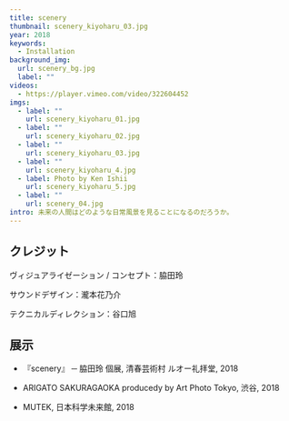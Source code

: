 ```yaml
---
title: scenery
thumbnail: scenery_kiyoharu_03.jpg
year: 2018
keywords:
  - Installation
background_img:
  url: scenery_bg.jpg
  label: ""
videos:
  - https://player.vimeo.com/video/322604452
imgs:
  - label: ""
    url: scenery_kiyoharu_01.jpg
  - label: ""
    url: scenery_kiyoharu_02.jpg
  - label: ""
    url: scenery_kiyoharu_03.jpg
  - label: ""
    url: scenery_kiyoharu_4.jpg
  - label: Photo by Ken Ishii
    url: scenery_kiyoharu_5.jpg
  - label: ""
    url: scenery_04.jpg
intro: 未来の人間はどのような日常風景を見ることになるのだろうか。
---
```


## クレジット

ヴィジュアライゼーション / コンセプト：脇田玲

サウンドデザイン：瀧本花乃介

テクニカルディレクション：谷口旭

## 展示

- 『scenery』 ─ 脇田玲 個展, 清春芸術村 ルオー礼拝堂, 2018

- ARIGATO SAKURAGAOKA producedy by Art Photo Tokyo, 渋谷, 2018

- MUTEK, 日本科学未来館, 2018
